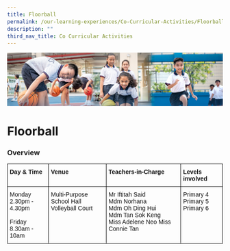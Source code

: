 ```yaml
---
title: Floorball
permalink: /our-learning-experiences/Co-Curricular-Activities/Floorball/
description: ""
third_nav_title: Co Curricular Activities
---
```

![](/images/Our%20Learning%20Experiences.jpg)


Floorball
=========

### **Overview**

<style type="text/css">
.tg  {border-collapse:collapse;border-spacing:0;}
.tg td{border-color:black;border-style:solid;border-width:1px;font-family:Arial, sans-serif;font-size:14px;
  overflow:hidden;padding:10px 5px;word-break:normal;}
.tg th{border-color:black;border-style:solid;border-width:1px;font-family:Arial, sans-serif;font-size:14px;
  font-weight:normal;overflow:hidden;padding:10px 5px;word-break:normal;}
.tg .tg-clkh{color:#121212;font-weight:bold;text-align:left;vertical-align:top}
.tg .tg-kk00{color:#121212;text-align:left;vertical-align:top}
</style>
<table class="tg">
<thead>
  <tr>
    <th class="tg-clkh">Day &amp; Time</th>
    <th class="tg-clkh">Venue</th>
    <th class="tg-clkh">Teachers-in-Charge</th>
    <th class="tg-clkh">Levels involved</th>
  </tr>
</thead>
<tbody>
  <tr>
    <td class="tg-kk00"><span style="font-weight:normal;color:#121212">Monday</span><br><span style="font-weight:normal;color:#121212">2.30pm - 4.30pm</span><br><br><span style="font-weight:normal;color:#121212">Friday</span><br><span style="font-weight:normal;color:#121212">8.30am - 10am</span></td>
    <td class="tg-kk00">Multi-Purpose School Hall <br>Volleyball Court</td>
    <td class="tg-kk00">Mr Iftitah Said <br>Mdm Norhana <br>Mdm Oh Ding Hui <br>Mdm Tan Sok Keng <br>Miss Adelene Neo Miss Connie Tan </td>
    <td class="tg-kk00">Primary 4<br>Primary 5<br>Primary 6</td>
  </tr>
</tbody>
</table>